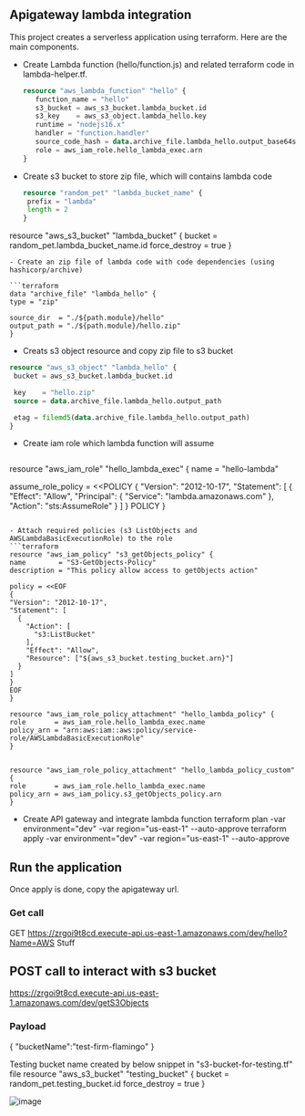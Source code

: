 ## Apigateway lambda integration
This project creates a serverless application using terraform. Here are the main components. 
 - Create Lambda function (hello/function.js) and related terraform code in lambda-helper.tf.
   ```terraform
   resource "aws_lambda_function" "hello" {
      function_name = "hello"
      s3_bucket = aws_s3_bucket.lambda_bucket.id
      s3_key    = aws_s3_object.lambda_hello.key
      runtime = "nodejs16.x"
      handler = "function.handler"
      source_code_hash = data.archive_file.lambda_hello.output_base64sha256 
      role = aws_iam_role.hello_lambda_exec.arn
   }
   ```
- Create s3 bucket to store zip file, which will contains lambda code
   ```terraform
  resource "random_pet" "lambda_bucket_name" {
    prefix = "lambda"
    length = 2
  }

resource "aws_s3_bucket" "lambda_bucket" {
   bucket        = random_pet.lambda_bucket_name.id
   force_destroy = true
}
   ```
- Create an zip file of lambda code with code dependencies (using hashicorp/archive)

```terraform
data "archive_file" "lambda_hello" {
  type = "zip"

  source_dir  = "./${path.module}/hello"
  output_path = "./${path.module}/hello.zip"
}
```
- Creats s3 object resource and copy zip file to s3 bucket

 ```terraform
 resource "aws_s3_object" "lambda_hello" {
  bucket = aws_s3_bucket.lambda_bucket.id

  key    = "hello.zip"
  source = data.archive_file.lambda_hello.output_path

  etag = filemd5(data.archive_file.lambda_hello.output_path)
}
 ```
- Create iam role which lambda function will assume
  ```terraform
 resource "aws_iam_role" "hello_lambda_exec" {
  name = "hello-lambda"

  assume_role_policy = <<POLICY
{
  "Version": "2012-10-17",
  "Statement": [
    {
      "Effect": "Allow",
      "Principal": {
        "Service": "lambda.amazonaws.com"
      },
      "Action": "sts:AssumeRole"
    }
  ]
}
POLICY
}
  ```

- Attach required policies (s3 ListObjects and AWSLambdaBasicExecutionRole) to the role
```terraform
resource "aws_iam_policy" "s3_getObjects_policy" {
  name        = "S3-GetObjects-Policy"
  description = "This policy allow access to getObjects action"

  policy = <<EOF
{
  "Version": "2012-10-17",
  "Statement": [
    {
      "Action": [
        "s3:ListBucket"
      ],
      "Effect": "Allow",
      "Resource": ["${aws_s3_bucket.testing_bucket.arn}"]
    }
  ]
}
EOF
}

resource "aws_iam_role_policy_attachment" "hello_lambda_policy" {
  role       = aws_iam_role.hello_lambda_exec.name
  policy_arn = "arn:aws:iam::aws:policy/service-role/AWSLambdaBasicExecutionRole" 
}


resource "aws_iam_role_policy_attachment" "hello_lambda_policy_custom" {
  role       = aws_iam_role.hello_lambda_exec.name
  policy_arn = aws_iam_policy.s3_getObjects_policy.arn
}

```

 - Create API gateway and integrate lambda function 
terraform plan -var environment="dev" -var region="us-east-1" --auto-approve
terraform apply -var environment="dev" -var region="us-east-1" --auto-approve  

## Run the application
Once apply is done, copy the apigateway url. 
### Get call 
GET https://zrgoi9t8cd.execute-api.us-east-1.amazonaws.com/dev/hello?Name=AWS Stuff

## POST call to interact with s3 bucket
https://zrgoi9t8cd.execute-api.us-east-1.amazonaws.com/dev/getS3Objects
### Payload
{
    "bucketName":"test-firm-flamingo"
}

 Testing bucket name created by below snippet in "s3-bucket-for-testing.tf" file
resource "aws_s3_bucket" "testing_bucket" {
  bucket = random_pet.testing_bucket.id
  force_destroy = true
}

![image](https://github.com/vikas4338/cloud-stuff/assets/13362154/24056e33-f2a0-43a9-833e-3f6fbb1c4b54)
